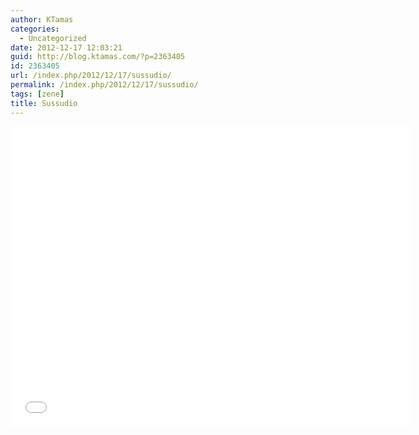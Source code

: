 ```yaml
---
author: KTamas
categories:
  - Uncategorized
date: 2012-12-17 12:03:21
guid: http://blog.ktamas.com/?p=2363405
id: 2363405
url: /index.php/2012/12/17/sussudio/
permalink: /index.php/2012/12/17/sussudio/
tags: [zene]
title: Sussudio
---
```


<p><iframe width="640" height="480" src="//www.youtube.com/embed/r0qBaBb1Y-U" frameborder="0" allowfullscreen=""></iframe></p>
